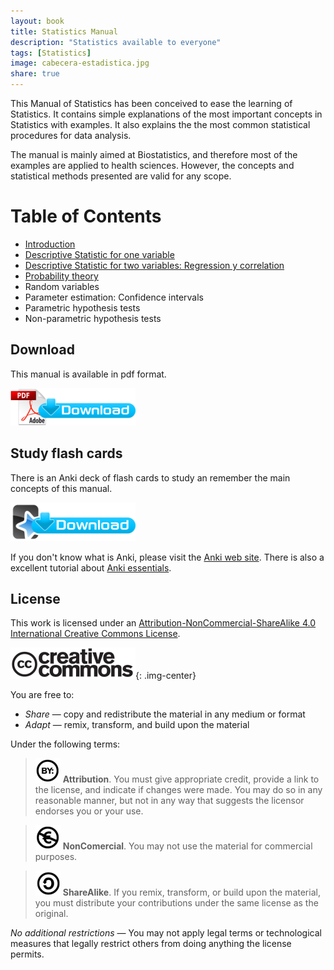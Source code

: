 ```yaml
---
layout: book
title: Statistics Manual
description: "Statistics available to everyone"
tags: [Statistics]
image: cabecera-estadistica.jpg
share: true
---
```


This Manual of Statistics has been conceived to ease the learning of Statistics. It contains simple explanations of the most important concepts in Statistics with examples. It also explains the the most common statistical procedures for data analysis. 

The manual is mainly aimed at Biostatistics, and therefore most of the examples are applied to health sciences. However, the concepts and statistical methods presented are valid for any scope.

Table of Contents
====================

- [Introduction](/statistics/manual/introduction.html)
- [Descriptive Statistic for one variable](/statistics/manual/descriptive-statistics.html)
- [Descriptive Statistic for two variables: Regression y correlation](/statistics/manual/regression.html)
- [Probability theory](/statistics/manual/probability.html)
- Random variables
- Parameter estimation: Confidence intervals
- Parametric hypothesis tests
- Non-parametric hypothesis tests

## Download 
This manual is available in pdf format. 

[![Download pdf](/images/pdf_download.png)](https://github.com/asalber/statistics-course/raw/master/statistics_manual.pdf)

## Study flash cards
There is an Anki deck of flash cards to study an remember the main concepts of this manual. 

[![Download Anki deck](/images/anki_download.png)](./Statistics.apkg)

If you don't know what is Anki, please visit the [Anki web site](http://ankisrs.net/). There is also a excellent tutorial about [Anki essentials](https://alexvermeer.com/download/Anki-Essentials-v1.0.pdf).
 
## License
This work is licensed under an [Attribution-NonCommercial-ShareAlike 4.0 International Creative Commons License](http://creativecommons.org/licenses/by-nc-sa/4.0/). 

![Creative Commons](/images/cc-logo.png){: .img-center}

You are free to: 

- *Share* — copy and redistribute the material in any medium or format
- *Adapt* — remix, transform, and build upon the material

Under the following terms:

>![cc-by](/images/cc-by.png) **Attribution**. You must give appropriate credit, provide a link to the license, and indicate if changes were made. You may do so in any reasonable manner, but not in any way that suggests the licensor endorses you or your use.

>![cc-e](/images/cc-e.png) **NonComercial**. You may not use the material for commercial purposes.

>![cc-c](/images/cc-c.png) **ShareAlike**. If you remix, transform, or build upon the material, you must distribute your contributions under the same license as the original. 

*No additional restrictions* — You may not apply legal terms or technological measures that legally restrict others from doing anything the license permits.